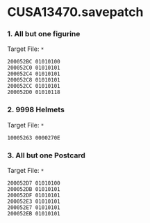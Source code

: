 # CUSA13470.savepatch

### 1. All but one figurine

Target File: `*`

```
200052BC 01010100
200052C0 01010101
200052C4 01010101
200052C8 01010101
200052CC 01010101
200052D0 01010118
```

### 2. 9998 Helmets

Target File: `*`

```
10005263 0000270E
```

### 3. All but one Postcard

Target File: `*`

```
200052D7 01010100
200052DB 01010101
200052DF 01010101
200052E3 01010101
200052E7 01010101
200052EB 01010101
```


